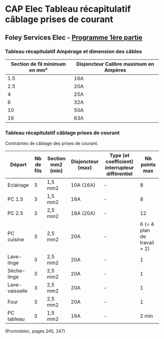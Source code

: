 # CAP Elec Tableau récapitulatif câblage prises de courant
## Foley Services Elec - [Programme 1ère partie](../1ere_partie/README.md)

### Tableau récapitulatif Ampérage et dimension des câbles

| Section de fil minimum en mm² | Disjoncteur Calibre maximum en Ampères |
| ----------------------------- | -------------------------------------- |
|              1.5              |                  16A                   |
|              2.5              |                  20A                   |
|              4                |                  25A                   |
|              6                |                  32A                   |
|              10               |                  50A                   |
|              16               |                  63A                   |

### Tableau récapitulatif câblage prises de courant

Contraintes de câblage des prises de courant.

| Départ | Nb de fils | Section mm2 (min) | Disjoncteur (max) | Type (et coefficient) interrupteur différentiel | Nb points max |
|--------------|---------------|----------|---------|---------|---------- |
| Eclairage | 3 | 1,5 mm2 | 10A (16A) | - | 8 |
| PC 1.5 | 3 | 1,5 mm2 | 16A | - | 8 |
| PC 2.5 | 3 | 2,5 mm2 | 16A (20A) | - | 12 |
| PC cuisine | 3 | 2,5 mm2 | 20A | - | 6 (= 4 plan de travail + 2) |
| Lave-linge | 3 | 2,5 mm2 | 20A | - | 1 |
| Sèche-linge | 3 | 2,5 mm2 | 20A | - | 1 |
| Lave-vaisselle | 3 | 2,5 mm2 | 20A | - | 1 |
| Four | 3 | 2,5 mm2 | 20A | - | 1 |
| PC tableau | 3 | 1,5 mm2 | 16A | - | 2 min |

(Promotelec, pages 245, 247)

